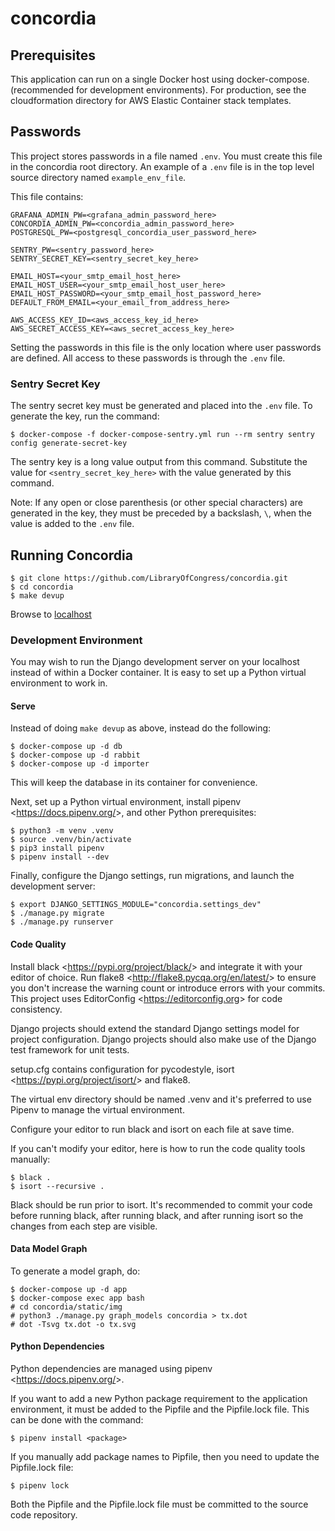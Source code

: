 # concordia


## Prerequisites

This application can run on a single Docker host using docker-compose. (recommended for development environments). For production, see the cloudformation directory for AWS Elastic Container stack templates.

## Passwords

This project stores passwords in a file named `.env`. You must create this file in the concordia root directory. An example of a `.env` file is in the top level source directory named `example_env_file`.

This file contains:

    GRAFANA_ADMIN_PW=<grafana_admin_password_here>
    CONCORDIA_ADMIN_PW=<concordia_admin_password_here>
    POSTGRESQL_PW=<postgresql_concordia_user_password_here>

    SENTRY_PW=<sentry_password_here>
    SENTRY_SECRET_KEY=<sentry_secret_key_here>

    EMAIL_HOST=<your_smtp_email_host_here>
    EMAIL_HOST_USER=<your_smtp_email_host_user_here>
    EMAIL_HOST_PASSWORD=<your_smtp_email_host_password_here>
    DEFAULT_FROM_EMAIL=<your_email_from_address_here>

    AWS_ACCESS_KEY_ID=<aws_access_key_id_here>
    AWS_SECRET_ACCESS_KEY=<aws_secret_access_key_here>

Setting the passwords in this file is the only location where user
passwords are defined. All access to these passwords is through the `.env`
file.


### Sentry Secret Key

The sentry secret key must be generated and placed into the `.env` file.
To generate the key, run the command:

    $ docker-compose -f docker-compose-sentry.yml run --rm sentry sentry config generate-secret-key

The sentry key is a long value output from this command. Substitute the
value for `<sentry_secret_key_here>` with the value generated by this
command.

Note: If any open or close parenthesis (or other special characters) are generated in the key, they
must be preceded by a backslash, `\`, when the value is added to the
`.env` file.

## Running Concordia

    $ git clone https://github.com/LibraryOfCongress/concordia.git
    $ cd concordia
    $ make devup

Browse to [localhost](http://localhost)

### Development Environment

You may wish to run the Django development server on your localhost
instead of within a Docker container. It is easy to set up a Python
virtual environment to work in.

#### Serve

Instead of doing `make devup` as above, instead do the following:

    $ docker-compose up -d db
    $ docker-compose up -d rabbit
    $ docker-compose up -d importer

This will keep the database in its container for convenience.

Next, set up a Python virtual environment, install pipenv
\<<https://docs.pipenv.org/>\>, and other Python prerequisites:

    $ python3 -m venv .venv
    $ source .venv/bin/activate
    $ pip3 install pipenv
    $ pipenv install --dev

Finally, configure the Django settings, run migrations, and launch the
development server:

    $ export DJANGO_SETTINGS_MODULE="concordia.settings_dev"
    $ ./manage.py migrate
    $ ./manage.py runserver

#### Code Quality

Install black \<<https://pypi.org/project/black/>\> and integrate it
with your editor of choice. Run flake8
\<<http://flake8.pycqa.org/en/latest/>\> to ensure you don't increase
the warning count or introduce errors with your commits. This project
uses EditorConfig \<<https://editorconfig.org>\> for code consistency.

Django projects should extend the standard Django settings model for
project configuration. Django projects should also make use of the
Django test framework for unit tests.

setup.cfg contains configuration for pycodestyle, isort
\<<https://pypi.org/project/isort/>\> and flake8.

The virtual env directory should be named .venv and it's preferred to
use Pipenv to manage the virtual environment.

Configure your editor to run black and isort on each file at save time.

If you can't modify your editor, here is how to run the code quality
tools manually:

    $ black .
    $ isort --recursive .

Black should be run prior to isort. It's recommended to commit your code
before running black, after running black, and after running isort so
the changes from each step are visible.

#### Data Model Graph


To generate a model graph, do:

    $ docker-compose up -d app
    $ docker-compose exec app bash
    # cd concordia/static/img
    # python3 ./manage.py graph_models concordia > tx.dot
    # dot -Tsvg tx.dot -o tx.svg

#### Python Dependencies


Python dependencies are managed using pipenv
\<<https://docs.pipenv.org/>\>.

If you want to add a new Python package requirement to the application
environment, it must be added to the Pipfile and the Pipfile.lock file.
This can be done with the command:

	$ pipenv install <package>

If you manually add package names to Pipfile, then you need to update
the Pipfile.lock file:

	$ pipenv lock

Both the Pipfile and the Pipfile.lock file must be committed to the
source code repository.
